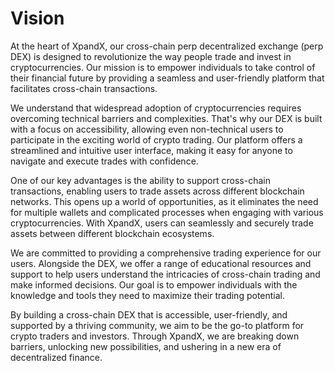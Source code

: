 # Vision

At the heart of XpandX, our cross-chain perp decentralized exchange (perp DEX) is designed to revolutionize the way people trade and invest in cryptocurrencies. Our mission is to empower individuals to take control of their financial future by providing a seamless and user-friendly platform that facilitates cross-chain transactions.

We understand that widespread adoption of cryptocurrencies requires overcoming technical barriers and complexities. That's why our DEX is built with a focus on accessibility, allowing even non-technical users to participate in the exciting world of crypto trading. Our platform offers a streamlined and intuitive user interface, making it easy for anyone to navigate and execute trades with confidence.

One of our key advantages is the ability to support cross-chain transactions, enabling users to trade assets across different blockchain networks. This opens up a world of opportunities, as it eliminates the need for multiple wallets and complicated processes when engaging with various cryptocurrencies. With XpandX, users can seamlessly and securely trade assets between different blockchain ecosystems.

We are committed to providing a comprehensive trading experience for our users. Alongside the DEX, we offer a range of educational resources and support to help users understand the intricacies of cross-chain trading and make informed decisions. Our goal is to empower individuals with the knowledge and tools they need to maximize their trading potential.

By building a cross-chain DEX that is accessible, user-friendly, and supported by a thriving community, we aim to be the go-to platform for crypto traders and investors. Through XpandX, we are breaking down barriers, unlocking new possibilities, and ushering in a new era of decentralized finance.
